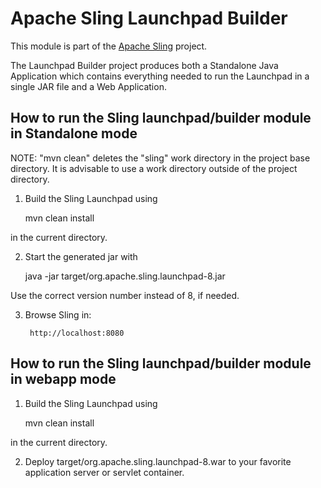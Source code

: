 # Apache Sling Launchpad Builder

This module is part of the [Apache Sling](https://sling.apache.org) project.

The Launchpad Builder project produces both a Standalone Java Application which
contains everything needed to run the Launchpad in a single JAR file and a Web
Application.

How to run the Sling launchpad/builder module in Standalone mode
----------------------------------------

  NOTE: "mvn clean" deletes the "sling" work directory in the project base
        directory. It is advisable to use a work directory outside of the
        project directory.

1) Build the Sling Launchpad using 

	mvn clean install
	
in the current directory.

2) Start the generated jar with

	 java -jar target/org.apache.sling.launchpad-8.jar 
	 
Use the correct version number instead of 8, if needed.

3) Browse Sling in:

        http://localhost:8080

How to run the Sling launchpad/builder module in webapp mode
----------------------------------------

1) Build the Sling Launchpad using 

	mvn clean install
	
in the current directory.

2) Deploy target/org.apache.sling.launchpad-8.war to your favorite application
server or servlet container.
